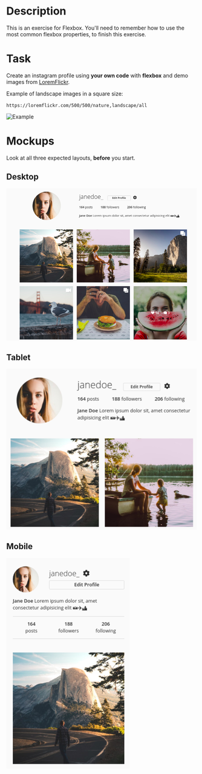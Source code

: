 # Description

This is an exercise for Flexbox. You'll need to remember how to use the most common flexbox properties, to finish this exercise.

# Task

Create an instagram profile using **your own code** with **flexbox** and demo images from [LoremFlickr](https://loremflickr.com/).

Example of landscape images in a square size:

```
https://loremflickr.com/500/500/nature,landscape/all
```

![Example](https://loremflickr.com/250/250/nature,landscape/all)

# Mockups

Look at all three expected layouts, **before** you start.

## Desktop

![Desktop](./images/001-desktop.png)

## Tablet

![Tablet](./images/002-tablet.png)

## Mobile

![Mobile](./images/003-mobile.png)
